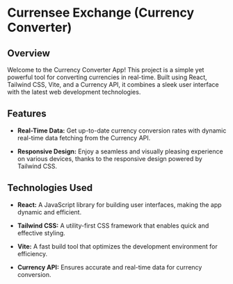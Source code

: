 # Currensee Exchange (Currency Converter)

## Overview

Welcome to the Currency Converter App! This project is a simple yet powerful tool for converting currencies in real-time. Built using React, Tailwind CSS, Vite, and a Currency API, it combines a sleek user interface with the latest web development technologies.

## Features

- **Real-Time Data:** Get up-to-date currency conversion rates with dynamic real-time data fetching from the Currency API.

- **Responsive Design:** Enjoy a seamless and visually pleasing experience on various devices, thanks to the responsive design powered by Tailwind CSS.

## Technologies Used

- **React:** A JavaScript library for building user interfaces, making the app dynamic and efficient.

- **Tailwind CSS:** A utility-first CSS framework that enables quick and effective styling.

- **Vite:** A fast build tool that optimizes the development environment for efficiency.

- **Currency API:** Ensures accurate and real-time data for currency conversion.

